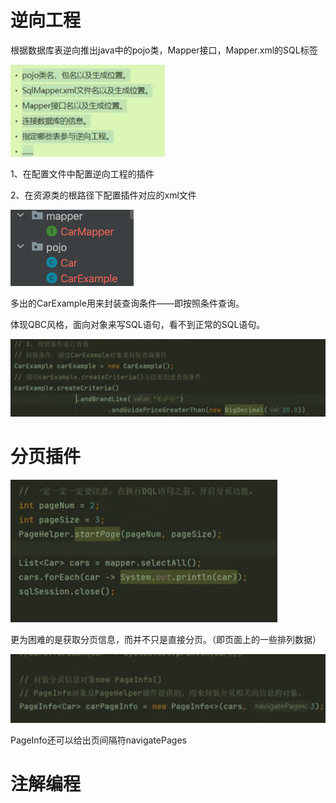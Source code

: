 # 逆向工程

根据数据库表逆向推出java中的pojo类，Mapper接口，Mapper.xml的SQL标签

<img src="../Pic/image-20240304192701306.png" alt="image-20240304192701306" style="zoom:50%;" />

1、在配置文件中配置逆向工程的插件

2、在资源类的根路径下配置插件对应的xml文件

<img src="../Pic/image-20240304200021255.png" alt="image-20240304200021255" style="zoom:50%;" />

多出的CarExample用来封装查询条件——即按照条件查询。

体现QBC风格，面向对象来写SQL语句，看不到正常的SQL语句。

<img src="../Pic/image-20240304200407810.png" alt="image-20240304200407810" style="zoom:50%;" />

# 分页插件

<img src="../Pic/image-20240304204141006.png" alt="image-20240304204141006" style="zoom:50%;" />

更为困难的是获取分页信息，而并不只是直接分页。（即页面上的一些排列数据）

<img src="../Pic/image-20240304204627094.png" alt="image-20240304204627094" style="zoom:50%;" />

PageInfo还可以给出页间隔符navigatePages

# 注解编程

